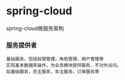 # spring-cloud
spring-cloud微服务架构

### 服务提供者
```
基础服务，包括权限管理，角色管理，用户管理等
实现基本数据库操作，为业务模块提供服务，不对外访问。
如基础服务，货主服务，车主服务，订单服务等

```